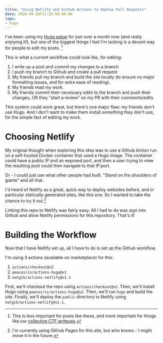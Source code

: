 ```yaml
---
title: "Using Netlify and Github Actions to Deploy Pull Requests"
date: 2020-09-26T11:26:58-04:00
tags:
- hugo
---
```


I've been using my [Hugo setup](/posts/a-note-old-blog/) for just over a month now (and really enjoying it!), but one of the biggest things I feel I'm lacking is a decent way for people to edit my posts. [^1]

[^1]: This is less important for posts like these, and more important for things like our [collective CTF writeups](/categories/writeup/).

This is what a current workflow could look like, for editing:
1. I write up a post and commit my changes to a branch
2. I push my branch to Github and create a pull request
3. My friends pull my branch and build the site locally (to ensure no major formatting issues, and for extra ease of reading).
4. My friends read my work.
5. My friends commit their necessary edits to the branch and push their changes, OR they "start a review" on my PR with their comments/edits

This system could work great, but there's one major flaw: my friends don't use Hugo. And I don't want to make them install something they don't use, for the simple fact of editing my work.

# Choosing Netlify
My original thought when exploring this idea was to use a Github Action run on a self-hosted Docker container that used a Hugo image. The container could have a public IP and an exposed port, and then a user trying to view the resulting post could then navigate to that IP:port.

Or - I could just use what other people had built. "Stand on the shoulders of giants" and all that.

I'd heard of Netlify as a great, quick way to deploy websites before, and in particular statically-generated sites, like this one. So I wanted to take the chance to try it out.[^2]

[^2]: I'm currently using Github Pages for this site, but who knows - I might move it in the future.

Linking this repo to Netlify was fairly easy. All I had to do was sign into Github and allow Netlify permissions for this repository. That's it!

# Building the Workflow
Now that I have Netlify set up, all I have to do is set up the Github workflow.

I'm using 3 actions (available on marketplace) for this:
1. `actions/checkout@v2`
2. `peaceiris/actions-hugo@v2`
3. `nwtgck/actions-netlify@v1.1`

First, we'll checkout the repo using `actions/checkout@v2`. Then, we'll install Hugo using `peaceiris/actions-hugo@v2`. Then, we'll run `hugo` and build the site. Finally, we'll deploy the `public` directory to Netlify using `nwtgck/actions-netlify@v1.1`.
